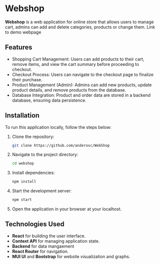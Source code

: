 
# Webshop

**Webshop** is a web application for online store that allows users to manage cart, admins can add and delete categories, products or change them.
<a hred="https://averagepage-d3ced.web.app/"> Link to demo webpage </a>

## Features
- Shopping Cart Management: Users can add products to their cart, remove items, and view the cart summary before proceeding to checkout.
- Checkout Process: Users can navigate to the checkout page to finalize their purchase.
- Product Management (Admin): Admins can add new products, update product details, and remove products from the database.
- Database Integration: Product and order data are stored in a backend database, ensuring data persistence.

## Installation

To run this application locally, follow the steps below:

1. Clone the repository:
   ```bash
   git clone https://github.com/anderosc/WebShop
   ```
   
2. Navigate to the project directory:
   ```bash
   cd webshop
   ```

3. Install dependencies:
   ```bash
   npm install
   ```

4. Start the development server:
   ```bash
   npm start
   ```

5. Open the application in your browser at your localhost.


## Technologies Used

- **React** for building the user interface.
- **Context API** for managing application state.
- **Backend** for data mangaement
- **React Router** for navigation.
- **MUI UI** and **Bootstrap** for website visualization and graphs.
